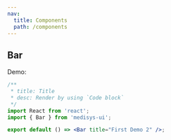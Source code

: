```yaml
---
nav:
  title: Components
  path: /components
---
```


## Bar

Demo:

```jsx
/**
 * title: Title
 * desc: Render by using `Code block`
 */
import React from 'react';
import { Bar } from 'medisys-ui';

export default () => <Bar title="First Demo 2" />;
```

<code src="./basic" title='Title' desc='Render by using `External import`' />
